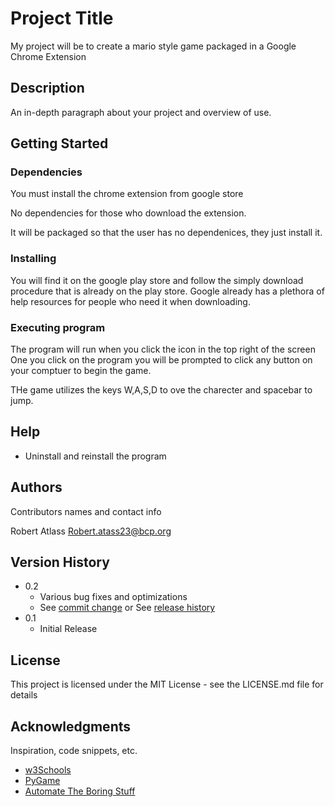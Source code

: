 # Project Title

My project will be to create a mario style game packaged in a Google Chrome Extension

## Description

An in-depth paragraph about your project and overview of use.

## Getting Started

### Dependencies

You must install the chrome extension from google store

No dependencies for those who download the extension.

It will be packaged so that the user has no dependenices, they just install it. 

### Installing
You will find it on the google play store and follow the simply download procedure that is already on the play store. Google already has a plethora of help resources for people who need it when downloading.
### Executing program

The program will run when you click the icon in the top right of the screen
One you click on the program you will be prompted to click any button on your comptuer to begin the game.

THe game utilizes the keys W,A,S,D to ove the charecter and spacebar to jump.

## Help
- Uninstall and reinstall the program
## Authors

Contributors names and contact info

Robert Atlass
Robert.atass23@bcp.org

## Version History

* 0.2
    * Various bug fixes and optimizations
    * See [commit change]() or See [release history]()
* 0.1
    * Initial Release

## License

This project is licensed under the MIT License - see the LICENSE.md file for details

## Acknowledgments

Inspiration, code snippets, etc.
* [w3Schools](https://www.w3schools.com/python/default.asp)
* [PyGame](https://www.pygame.org/docs/)
* [Automate The Boring Stuff](https://automatetheboringstuff.com/)

